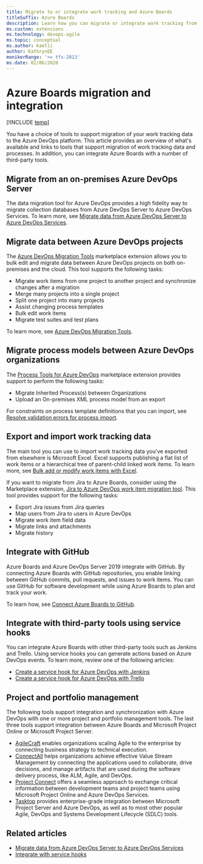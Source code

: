 ```yaml
---
title: Migrate to or integrate work tracking and Azure Boards
titleSuffix: Azure Boards
description: Learn how you can migrate or integrate work tracking from other software applications to Azure Boards 
ms.custom: extensions
ms.technology: devops-agile
ms.topic: conceptual
ms.author: kaelli
author: KathrynEE
monikerRange: '>= tfs-2013'
ms.date: 02/06/2020
---
```


# Azure Boards migration and integration 

[!INCLUDE [temp](../../includes/version-vsts-tfs-all-versions.md)]

You have a choice of tools to support migration of your work tracking data to the Azure DevOps platform. This article provides an overview of what's available and links to tools that support migration of work tracking data and processes. In addition, you can integrate Azure Boards with a number of third-party tools. 

## Migrate from an on-premises Azure DevOps Server

The data migration tool for Azure DevOps provides a high fidelity way to migrate collection databases from Azure DevOps Server to Azure DevOps Services. To learn more, see [Migrate data from Azure DevOps Server to Azure DevOps Services](../../migrate/migration-overview.md).

## Migrate data between Azure DevOps projects

The [Azure DevOps Migration Tools](https://marketplace.visualstudio.com/items?itemName=nkdagility.vsts-sync-migration) marketplace extension allows you to bulk edit and migrate data between Azure DevOps projects on both on-premises and the cloud. This tool supports the following tasks:  
- Migrate work items from one project to another project and synchronize changes after a migration
- Merge many projects into a single project
- Split one project into many projects
- Assist changing process templates
- Bulk edit work items
- Migrate test suites and test plans 

To learn more, see [Azure DevOps Migration Tools](https://nkdagility.github.io/azure-devops-migration-tools/).

## Migrate process models between Azure DevOps organizations

The [Process Tools for Azure DevOps](https://marketplace.visualstudio.com/items?itemName=nkdagility.processtemplate) marketplace extension provides support to perform the following tasks:  
- Migrate Inherited Process(s) between Organizations
- Upload an On-premises XML process model from an export 

For constraints on process template definitions that you can import, see [Resolve validation errors for process import](../../organizations/settings/work/import-process/resolve-errors.md).

## Export and import work tracking data

The main tool you can use to import work tracking data you've exported from elsewhere is Microsoft Excel. Excel supports publishing a flat list of work items or a hierarchical tree of parent-child linked work items. To learn more, see [Bulk add or modify work items with Excel](../backlogs/office/bulk-add-modify-work-items-excel.md).

If you want to migrate from Jira to Azure Boards, consider using the Marketplace extension, [Jira to Azure DevOps work item migration tool](https://marketplace.visualstudio.com/items?itemName=solidify.jira-devops-migration). This tool provides support for the following tasks:  
- Export Jira issues from Jira queries  
- Map users from Jira to users in Azure DevOps 
- Migrate work item field data  
- Migrate links and attachments 
- Migrate history  

## Integrate with GitHub

Azure Boards and Azure DevOps Server 2019 integrate with GitHub. By connecting Azure Boards with GitHub repositories, you enable linking between GitHub commits, pull requests, and issues to work items. You can use GitHub for software development while using Azure Boards to plan and track your work.

To learn how, see [Connect Azure Boards to GitHub](../github/connect-to-github.md).
 
## Integrate with third-party tools using service hooks

You can integrate Azure Boards with other third-party tools such as Jenkins and Trello. Using service hooks you can generate actions based on Azure DevOps events. To learn more, review one of the following articles: 
-  [Create a service hook for Azure DevOps with Jenkins](../../service-hooks/services/jenkins.md) 
-  [Create a service hook for Azure DevOps with Trello](../../service-hooks/services/trello.md)

## Project and portfolio management  

The following tools support integration and synchronization with Azure DevOps with one or more project and portfolio management tools. The last three tools support integration between Azure Boards and Microsoft Project Online or Microsoft Project Server. 

- [AgileCraft](https://marketplace.visualstudio.com/items?itemName=agilecraft.AgileCraft) enables organizations scaling Agile to the enterprise by connecting business strategy to technical execution.
- [ConnectAll](https://www.connectall.com/) helps organizations achieve effective Value Stream Management by connecting the applications used to collaborate, drive decisions, and manage artifacts that are used during the software delivery process, like ALM, Agile, and DevOps. 
- [Project Connect](https://us.wicresoft.com/projectconnect/) offers a seamless approach to exchange critical information between development teams and project teams using Microsoft Project Online and Azure DevOps Services.
- [Tasktop](http://www.tasktop.com/products) provides enterprise-grade integration between Microsoft Project Server and Azure DevOps, as well as to most other popular Agile, DevOps and Systems Development Lifecycle (SDLC) tools. 


## Related articles

- [Migrate data from Azure DevOps Server to Azure DevOps Services](../../migrate/migration-overview.md)
- [Integrate with service hooks](../../service-hooks/overview.md)


 